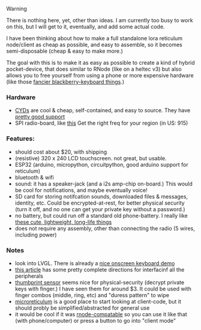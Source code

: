 > [!WARNING]
> There is nothing here, yet, other than ideas. I am currently too busy to work on this, but I will get to it, eventually, and add some actual code.

I have been thinking about how to make a full standalone lora reticulum node/client as cheap as possible, and easy to assemble, so it becomes semi-disposable (cheap & easy to make more.)

The goal with this is to make it as easy as possible to create a kind of hybrid pocket-device, that does similar to RNode (like on a heltec v3) but also allows you to free yourself from using a phone or more expensive hardware (like those [fancier blackberry-keyboard things](https://lilygo.cc/products/t-deck?srsltid=AfmBOooNlbN6kFLsLGA_LThQp4CTwV2MoVRcYSb0au0VrHBD6YNL0vFe).)

### Hardware

- [CYDs](https://www.aliexpress.us/item/3256808128499162.html) are cool & cheap, self-contained, and easy to source. They have [pretty good support](https://github.com/witnessmenow/ESP32-Cheap-Yellow-Display)
- SPI radio-board, like [this](https://www.aliexpress.us/item/3256805989899200.html) Get the right freq for your region (in US: 915)


### Features:

- should cost about $20, with shipping
- (resistive) 320 x 240 LCD touchscreen. not great, but usable.
- ESP32 (arduino, micropython, circuitpython, good arduino support for reticulum)
- bluetooth & wifi
- sound: it has a speaker-jack (and a i2s amp-chip on-board.) This would be cool for notifications, and maybe eventually voice!
- SD card for storing notifcation sounds, downloaded files & messages, identity, etc. Could be encrypted-at-rest, for better physical security (turn it off, and no one can get  your private key without a password.)
- no battery, but could run off a standard old phone-battery. I really like [these cute, lightweight, long-life things](https://www.amazon.com/DCHK-20000mAh-Charging-Portable-Motorola/dp/B0DPWVYMN5)
- does not require any assembly, other than connecting the radio (5 wires, including power)


### Notes

- look into LVGL. There is already a [nice onscreen keyboard demo](https://docs.lvgl.io/8.3/widgets/extra/keyboard.html#keyboard-with-text-area)
- [this article](https://randomnerdtutorials.com/cheap-yellow-display-esp32-2432s028r/) has some pretty complete directions for interfacinf all the peripherals
- [thumbprint sensor](https://www.aliexpress.us/item/3256808453331144.html) seems nice for physical-security (decrypt private keys with finger.) I have seen them for around $3. It could be used with finger combos (middle, ring, etc) and "duress pattern" to wipe
- [microreticulum](https://github.com/attermann/microReticulum) is a good place to start looking at client-code, but it should probly be simplified/abstracted for general use
- it would be cool if it was [rnode-compatable](https://unsigned.io/rnode_firmware/) so you can use it like that (with phone/computer) or press a button to go into "client mode"
